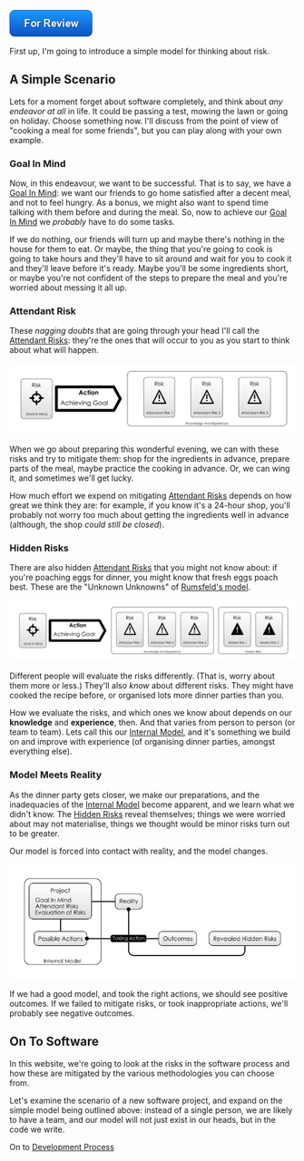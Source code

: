 ![For Review](images/state/for-review.png)

First up, I'm going to introduce a simple model for thinking about risk.

## A Simple Scenario

Lets for a moment forget about software completely, and think about _any endeavor at all_ in life.  It could be passing a test, mowing the lawn or going on holiday.  Choose something now.   I'll discuss from the point of view of "cooking a meal for some friends", but you can play along with your own example.  

### Goal In Mind

Now, in this endeavour, we want to be successful.  That is to say, we have a [Goal In Mind](Glossary#Goal-In-Mind):  we want our friends to go home satisfied after a decent meal, and not to feel hungry.   As a bonus, we might also want to spend time talking with them before and during the meal.  So, now to achieve our [Goal In Mind](Glossary#Goal-In-Mind) we *probably* have to do some tasks.  

If we do nothing, our friends will turn up and maybe there's nothing in the house for them to eat.   Or maybe, the thing that you're going to cook is going to take hours and they'll have to sit around and wait for you to cook it and they'll leave before it's ready.  Maybe you'll be some ingredients short, or maybe you're not confident of the steps to prepare the meal and you're worried about messing it all up.  

### Attendant Risk

These _nagging doubts_ that are going through your head I'll call the [Attendant Risks](Glossary#attendant-risk):  they're the ones that will occur to you as you start to think about what will happen. 

![Goal In Mind, with the risks you know about](images/generated/goal_in_mind.png)

When we go about preparing this wonderful evening, we can with these risks and try to mitigate them:  shop for the ingredients in advance, prepare parts of the meal, maybe practice the cooking in advance.  Or, we can wing it, and sometimes we'll get lucky.

How much effort we expend on mitigating [Attendant Risks](Glossary#attendant-risk) depends on how great we think they are: for example, if you know it's a 24-hour shop, you'll probably not worry too much about getting the ingredients well in advance (although, the shop _could still be closed_).

### Hidden Risks

There are also hidden [Attendant Risks](Glossary#attendant-risk) that you might not know about: if you're poaching eggs for dinner, you might know that fresh eggs poach best.    These are the "Unknown Unknowns" of [Rumsfeld's model](https://en.wikipedia.org/wiki/There_are_known_knowns).

![Goal In Mind, the risks you know about and the ones you don't](images/generated/hidden_risks.png)

Different people will evaluate the risks differently.  (That is, worry about them more or less.)  They'll also _know_ about different risks.  They might have cooked the recipe before, or organised lots more dinner parties than you.   

How we evaluate the risks, and which ones we know about depends on our **knowledge** and **experience**, then. <!-- tweet-end --> And that varies from person to person (or team to team).  Lets call this our [Internal Model](Glossary#Internal-Model), and it's something we build on and improve with experience (of organising dinner parties, amongst everything else).

### Model Meets Reality

As the dinner party gets closer, we make our preparations, and the inadequacies of the [Internal Model](Glossary#Internal-Model) become apparent, and we learn what we didn't know.  The [Hidden Risks](Glossary#hidden-risk) reveal themselves; things we were worried about may not materialise, things we thought would be minor risks turn out to be greater.   

Our model is forced into contact with reality, and the model changes.  

![How taking action affects Reality, and also changes your internal model](images/generated/model_vs_reality.png)

If we had a good model, and took the right actions, we should see positive outcomes.  If we failed to mitigate risks, or took inappropriate actions, we'll probably see negative outcomes.

## On To Software

In this website, we're going to look at the risks in the software process and how these are mitigated by the various methodologies you can choose from.  <!-- tweet-end -->

Let's examine the scenario of a new software project, and expand on the simple model being outlined above:  instead of a single person, we are likely to have a team, and our model will not just exist in our heads, but in the code we write.  

On to [Development Process](Development-Process)